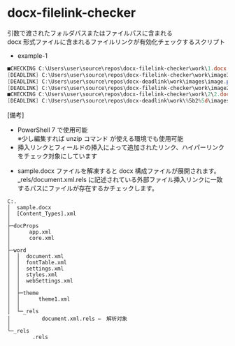 # docx-filelink-checker

引数で渡されたフォルダパスまたはファイルパスに含まれる  
docx 形式ファイルに含まれるファイルリンクが有効化チェックするスクリプト

- example-1

```powershell
■CHECKING C:\Users\user\source\repos\docx-filelink-checker\work\1.docx
[DEADLINK] C:\Users\user\source\repos\docx-filelink-checker\work\image3.png
[DEADLINK] C:\Users\user\source\repos\docx-deadlink\work\images\image.png
[DEADLINK] C:\Users\user\source\repos\docx-filelink-checker\work\image2.png
■CHECKING C:\Users\user\source\repos\docx-filelink-checker\work\2\2.docx
[DEADLINK] C:\Users\user\source\repos\docx-deadlink\work\%5b2%5d\images\image.png
```

[備考]

- PowerShell 7 で使用可能  
  ※少し編集すれば unzip コマンド が使える環境でも使用可能
- 挿入リンクとフィールドの挿入によって追加されたリンク、ハイパーリンクをチェック対象にしています

* sample.docx ファイルを解凍すると docx 構成ファイルが展開されます。\_rels/document.xml.rels に記述されている外部ファイル挿入リンクに一致するパスにファイルが存在するかチェックします。

```
C:.
│  sample.docx
│  [Content_Types].xml
│
├─docProps
│      app.xml
│      core.xml
│
├─word
│  │  document.xml
│  │  fontTable.xml
│  │  settings.xml
│  │  styles.xml
│  │  webSettings.xml
│  │
│  ├─theme
│  │      theme1.xml
│  │
│  └─_rels
│          document.xml.rels ←　解析対象
│
└─_rels
        .rels
```
